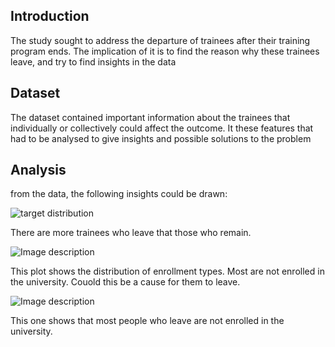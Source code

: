 ## Introduction
The study sought to address the departure of trainees after their training program ends. The implication of it is to find the reason why these trainees leave, and try to find insights in the data 

## Dataset

The dataset contained important information about the trainees that individually or collectively could affect the outcome. It these features that had to be analysed to give insights and possible solutions to the problem

## Analysis

from the data, the following insights could be drawn:


![target distribution](https://dev-to-uploads.s3.amazonaws.com/uploads/articles/sovhfwyjefhphb70wdzy.png)

There are more trainees who leave that those who remain.


![Image description](https://dev-to-uploads.s3.amazonaws.com/uploads/articles/9minvgav2fcu902cfs52.png)

This plot shows the distribution of enrollment types. Most are not enrolled in the university. Couold this be a cause for them to leave.


![Image description](https://dev-to-uploads.s3.amazonaws.com/uploads/articles/si4au5q4zqg7i4i07s64.png)


This one shows that most people who leave are not enrolled in the university. 


